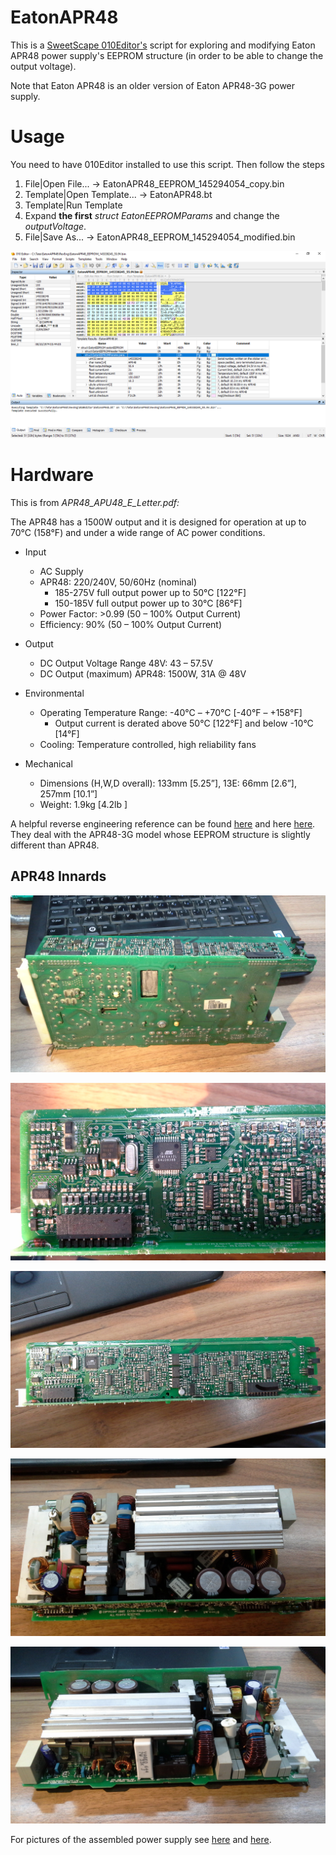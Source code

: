 # EatonAPR48
This is a [SweetScape 010Editor's](https://www.sweetscape.com/010editor/repository/templates/file_info.php?file=EatonAPR48.bt&type=0&sort=) script for exploring and modifying Eaton APR48 power supply's EEPROM structure (in order to be able to change the output voltage). 

Note that Eaton APR48 is an older version of Eaton APR48-3G power supply.

# Usage

You need to have 010Editor installed to use this script. Then follow the steps 
1. File|Open File... -> EatonAPR48_EEPROM_145294054_copy.bin
2. Template|Open Template... -> EatonAPR48.bt
3. Template|Run Template
4. Expand **the first** _struct EatonEEPROMParams_ and change the _outputVoltage_.
5. File|Save As... -> EatonAPR48_EEPROM_145294054_modified.bin

![010Editor Workspace](./SweetScape_010Editor.PNG "010Editor Workspace")

# Hardware

This is from _APR48_APU48_E_Letter.pdf:_

The APR48 has a 1500W output and it is designed for operation at up to 70°C (158°F) 
and under a wide range of AC power conditions.

- Input
    - AC Supply
    - APR48: 220/240V, 50/60Hz (nominal)
        - 185-275V full output power up to 50°C [122°F]
        - 150-185V full output power up to 30°C [86°F]
    - Power Factor: >0.99 (50 – 100% Output Current)
    - Efficiency: 90% (50 – 100% Output Current)

- Output
  - DC Output Voltage Range     48V: 43 – 57.5V
  - DC Output (maximum)         APR48: 1500W, 31A @ 48V

- Environmental
    - Operating Temperature Range: -40°C – +70°C [-40°F – +158°F]
        - Output current is derated above 50°C [122°F] and below -10°C [14°F]
    - Cooling: Temperature controlled, high reliability fans

- Mechanical
    - Dimensions (H,W,D overall): 133mm [5.25”], 13E: 66mm [2.6”], 257mm [10.1”]
    - Weight: 1.9kg [4.2lb ]

A helpful reverse engineering reference can be found [here](https://electrotransport.ru/ussr/index.php?topic=21127.msg490810#msg490810) and here [here](https://endless-sphere.com/forums/viewtopic.php?f=2&t=66169#p995130). They deal with the APR48-3G model whose EEPROM structure is slightly different than APR48.

## APR48 Innards

![APR48](./images/20180505_164400.jpg "APR48")

![APR48](./images/20180505_164520.jpg "APR48")

![APR48](./images/20180505_165326.jpg "APR48")

![APR48](./images/20180505_165416.jpg "APR48")

![APR48](./images/20180505_165505.jpg "APR48")

For pictures of the assembled power supply see [here](https://endless-sphere.com/forums/viewtopic.php?t=93764) and [here](https://imgur.com/a/TzfKa).


